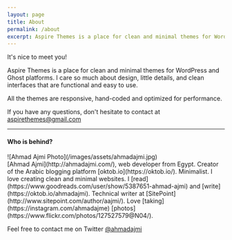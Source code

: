 ```yaml
---
layout: page
title: About
permalink: /about
excerpt: Aspire Themes is a place for clean and minimal themes for WordPress and Ghost platforms. I care so much about design, little details, and clean interfaces that are functional and easy to use.
---
```


It's nice to meet you!

Aspire Themes is a place for clean and minimal themes for WordPress and Ghost platforms. I care so much about design, little details, and clean interfaces that are functional and easy to use.

All the themes are responsive, hand-coded and optimized for performance.

If you have any questions, don't hesitate to contact at [aspirethemes@gmail.com](mailto:aspirethemes@gmail.com)

---

#### Who is behind?

<div class="row" markdown='1'>
  <div class="column medium-3 large-3 border-less-image-wrap" markdown='1'>
  ![Ahmad Ajmi Photo](/images/assets/ahmadajmi.jpg)
  </div>
  <div class="column medium-9 large-9" markdown='1'>
  [Ahmad Ajmi](http://ahmadajmi.com/), web developer from Egypt. Creator of the Arabic blogging platform [oktob.io](https://oktob.io/). Minimalist. I love creating clean and minimal websites. I [read](https://www.goodreads.com/user/show/5387651-ahmad-ajmi) and [write](https://oktob.io/ahmadajmi). Technical writer at [SitePoint](http://www.sitepoint.com/author/aajmi/). Love [taking](https://instagram.com/ahmadajme) [photos](https://www.flickr.com/photos/127527579@N04/).

  Feel free to contact me on Twitter [@ahmadajmi](https://twitter.com/ahmadajmi)
  </div>
</div>